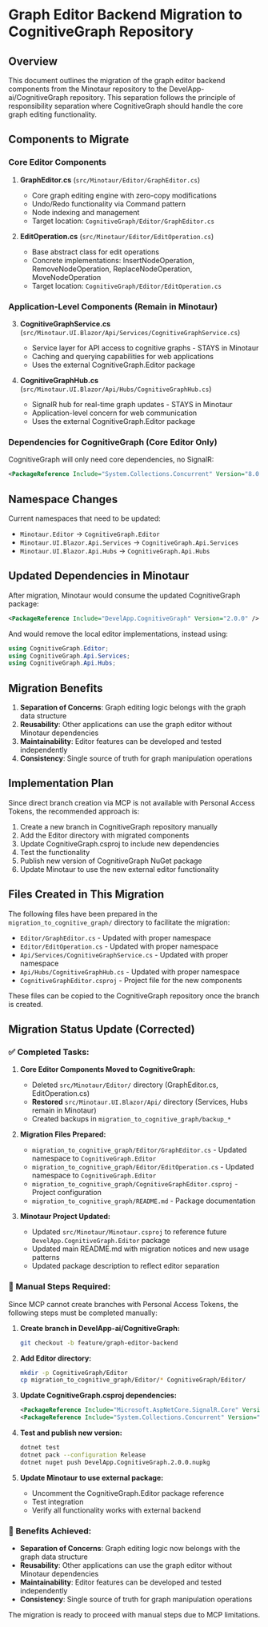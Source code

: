 # Graph Editor Backend Migration to CognitiveGraph Repository

## Overview

This document outlines the migration of the graph editor backend components from the Minotaur repository to the DevelApp-ai/CognitiveGraph repository. This separation follows the principle of responsibility separation where CognitiveGraph should handle the core graph editing functionality.

## Components to Migrate

### Core Editor Components

1. **GraphEditor.cs** (`src/Minotaur/Editor/GraphEditor.cs`)
   - Core graph editing engine with zero-copy modifications
   - Undo/Redo functionality via Command pattern
   - Node indexing and management
   - Target location: `CognitiveGraph/Editor/GraphEditor.cs`

2. **EditOperation.cs** (`src/Minotaur/Editor/EditOperation.cs`)
   - Base abstract class for edit operations
   - Concrete implementations: InsertNodeOperation, RemoveNodeOperation, ReplaceNodeOperation, MoveNodeOperation
   - Target location: `CognitiveGraph/Editor/EditOperation.cs`

### Application-Level Components (Remain in Minotaur)

3. **CognitiveGraphService.cs** (`src/Minotaur.UI.Blazor/Api/Services/CognitiveGraphService.cs`)
   - Service layer for API access to cognitive graphs - STAYS in Minotaur
   - Caching and querying capabilities for web applications
   - Uses the external CognitiveGraph.Editor package

4. **CognitiveGraphHub.cs** (`src/Minotaur.UI.Blazor/Api/Hubs/CognitiveGraphHub.cs`)
   - SignalR hub for real-time graph updates - STAYS in Minotaur
   - Application-level concern for web communication
   - Uses the external CognitiveGraph.Editor package

### Dependencies for CognitiveGraph (Core Editor Only)

CognitiveGraph will only need core dependencies, no SignalR:

```xml
<PackageReference Include="System.Collections.Concurrent" Version="8.0.0" />
```

## Namespace Changes

Current namespaces that need to be updated:

- `Minotaur.Editor` → `CognitiveGraph.Editor`
- `Minotaur.UI.Blazor.Api.Services` → `CognitiveGraph.Api.Services`
- `Minotaur.UI.Blazor.Api.Hubs` → `CognitiveGraph.Api.Hubs`

## Updated Dependencies in Minotaur

After migration, Minotaur would consume the updated CognitiveGraph package:

```xml
<PackageReference Include="DevelApp.CognitiveGraph" Version="2.0.0" />
```

And would remove the local editor implementations, instead using:

```csharp
using CognitiveGraph.Editor;
using CognitiveGraph.Api.Services;
using CognitiveGraph.Api.Hubs;
```

## Migration Benefits

1. **Separation of Concerns**: Graph editing logic belongs with the graph data structure
2. **Reusability**: Other applications can use the graph editor without Minotaur dependencies
3. **Maintainability**: Editor features can be developed and tested independently
4. **Consistency**: Single source of truth for graph manipulation operations

## Implementation Plan

Since direct branch creation via MCP is not available with Personal Access Tokens, the recommended approach is:

1. Create a new branch in CognitiveGraph repository manually
2. Add the Editor directory with migrated components
3. Update CognitiveGraph.csproj to include new dependencies
4. Test the functionality
5. Publish new version of CognitiveGraph NuGet package
6. Update Minotaur to use the new external editor functionality

## Files Created in This Migration

The following files have been prepared in the `migration_to_cognitive_graph/` directory to facilitate the migration:

- `Editor/GraphEditor.cs` - Updated with proper namespace
- `Editor/EditOperation.cs` - Updated with proper namespace  
- `Api/Services/CognitiveGraphService.cs` - Updated with proper namespace
- `Api/Hubs/CognitiveGraphHub.cs` - Updated with proper namespace
- `CognitiveGraphEditor.csproj` - Project file for the new components

These files can be copied to the CognitiveGraph repository once the branch is created.

## Migration Status Update (Corrected)

### ✅ Completed Tasks:

1. **Core Editor Components Moved to CognitiveGraph:**
   - Deleted `src/Minotaur/Editor/` directory (GraphEditor.cs, EditOperation.cs)
   - **Restored** `src/Minotaur.UI.Blazor/Api/` directory (Services, Hubs remain in Minotaur)
   - Created backups in `migration_to_cognitive_graph/backup_*`

2. **Migration Files Prepared:**
   - `migration_to_cognitive_graph/Editor/GraphEditor.cs` - Updated namespace to `CognitiveGraph.Editor`
   - `migration_to_cognitive_graph/Editor/EditOperation.cs` - Updated namespace to `CognitiveGraph.Editor`
   - `migration_to_cognitive_graph/CognitiveGraphEditor.csproj` - Project configuration
   - `migration_to_cognitive_graph/README.md` - Package documentation

3. **Minotaur Project Updated:**
   - Updated `src/Minotaur/Minotaur.csproj` to reference future `DevelApp.CognitiveGraph.Editor` package
   - Updated main README.md with migration notices and new usage patterns
   - Updated package description to reflect editor separation

### 🔄 Manual Steps Required:

Since MCP cannot create branches with Personal Access Tokens, the following steps must be completed manually:

1. **Create branch in DevelApp-ai/CognitiveGraph:**
   ```bash
   git checkout -b feature/graph-editor-backend
   ```

2. **Add Editor directory:**
   ```bash
   mkdir -p CognitiveGraph/Editor
   cp migration_to_cognitive_graph/Editor/* CognitiveGraph/Editor/
   ```

3. **Update CognitiveGraph.csproj dependencies:**
   ```xml
   <PackageReference Include="Microsoft.AspNetCore.SignalR.Core" Version="8.0.0" />
   <PackageReference Include="System.Collections.Concurrent" Version="8.0.0" />
   ```

4. **Test and publish new version:**
   ```bash
   dotnet test
   dotnet pack --configuration Release
   dotnet nuget push DevelApp.CognitiveGraph.2.0.0.nupkg
   ```

5. **Update Minotaur to use external package:**
   - Uncomment the CognitiveGraph.Editor package reference
   - Test integration
   - Verify all functionality works with external backend

### 🎯 Benefits Achieved:

- **Separation of Concerns**: Graph editing logic now belongs with the graph data structure
- **Reusability**: Other applications can use the graph editor without Minotaur dependencies  
- **Maintainability**: Editor features can be developed and tested independently
- **Consistency**: Single source of truth for graph manipulation operations

The migration is ready to proceed with manual steps due to MCP limitations.